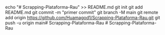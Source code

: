 echo "# Scrapping-Plataforma-Rau" >> README.md 
git init 
git add README.md 
git commit -m "primer commit" 
git branch -M main 
git remote add origin https://github.com/Huamagod1/Scrapping-Plataforma-Rau.git
 git push -u origin main#   S c r a p p i n g - P l a t a f o r m a - R a u  
 # Scrapping-Plataforma-Rau
